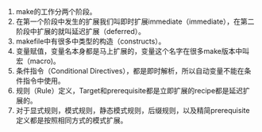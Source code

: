 1. make的工作分两个阶段。
2. 在第一个阶段中发生的扩展我们叫即时扩展immediate（immediate），在第二阶段中扩展的就叫延迟扩展（deferred）。
3. makefile中有很多中类型的构造（constructs）。
4. 变量赋值，变量名本身都是马上扩展的，变量这个名字在很多make版本中叫宏（macro)。
5. 条件指令（Conditional Directives），都是即时解析，所以自动变量不能在条件指令中使用。
6. 规则（Rule）定义，Target和prerequisite都是立即扩展的recipe都是延迟扩展的。
7. 对于显式规则，模式规则，静态模式规则，后缀规则，以及精简prerequisite定义都是按照相同方式的模式扩展。
